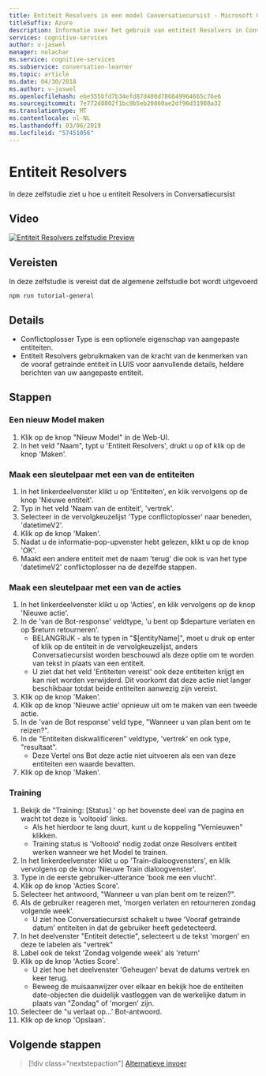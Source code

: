 ```yaml
---
title: Entiteit Resolvers in een model Conversatiecursist - Microsoft Cognitive Services | Microsoft Docs
titleSuffix: Azure
description: Informatie over het gebruik van entiteit Resolvers in Conversatiecursist.
services: cognitive-services
author: v-jaswel
manager: nolachar
ms.service: cognitive-services
ms.subservice: conversation-learner
ms.topic: article
ms.date: 04/30/2018
ms.author: v-jaswel
ms.openlocfilehash: ebe555bfd7b34efd87d400d786049964665c76e6
ms.sourcegitcommit: 7e772d8802f1bc9b5eb20860ae2df96d31908a32
ms.translationtype: MT
ms.contentlocale: nl-NL
ms.lasthandoff: 03/06/2019
ms.locfileid: "57451056"
---
```

# <a name="entity-resolvers"></a>Entiteit Resolvers

In deze zelfstudie ziet u hoe u entiteit Resolvers in Conversatiecursist

## <a name="video"></a>Video

[![Entiteit Resolvers zelfstudie Preview](https://aka.ms/cl_Tutorial_v3_EntityResolvers_Preview)](https://aka.ms/cl_Tutorial_v3_EntityResolvers)

## <a name="requirements"></a>Vereisten
In deze zelfstudie is vereist dat de algemene zelfstudie bot wordt uitgevoerd

    npm run tutorial-general

## <a name="details"></a>Details

- Conflictoplosser Type is een optionele eigenschap van aangepaste entiteiten.
- Entiteit Resolvers gebruikmaken van de kracht van de kenmerken van de vooraf getrainde entiteit in LUIS voor aanvullende details, heldere berichten van uw aangepaste entiteit.

## <a name="steps"></a>Stappen

### <a name="create-a-new-model"></a>Een nieuw Model maken

1. Klik op de knop "Nieuw Model" in de Web-UI.
2. In het veld "Naam", typt u 'Entiteit Resolvers', drukt u op of klik op de knop 'Maken'.

### <a name="create-a-pair-of-entities"></a>Maak een sleutelpaar met een van de entiteiten

1. In het linkerdeelvenster klikt u op 'Entiteiten', en klik vervolgens op de knop 'Nieuwe entiteit'.
2. Typ in het veld 'Naam van de entiteit', 'vertrek'.
3. Selecteer in de vervolgkeuzelijst 'Type conflictoplosser' naar beneden, 'datetimeV2'.
4. Klik op de knop 'Maken'.
5. Nadat u de informatie-pop-upvenster hebt gelezen, klikt u op de knop 'OK'.
6. Maakt een andere entiteit met de naam 'terug' die ook is van het type 'datetimeV2' conflictoplosser na de dezelfde stappen.

### <a name="create-a-pair-of-actions"></a>Maak een sleutelpaar met een van de acties

1. In het linkerdeelvenster klikt u op 'Acties', en klik vervolgens op de knop 'Nieuwe actie'.
2. In de 'van de Bot-response' veldtype, 'u bent op $departure verlaten en op $return retourneren'.
    - BELANGRIJK - als te typen in "$[entityName]", moet u druk op enter of klik op de entiteit in de vervolgkeuzelijst, anders Conversatiecursist worden beschouwd als deze optie om te worden van tekst in plaats van een entiteit.
    - U ziet dat het veld 'Entiteiten vereist' ook deze entiteiten krijgt en kan niet worden verwijderd. Dit voorkomt dat deze actie niet langer beschikbaar totdat beide entiteiten aanwezig zijn vereist.
3. Klik op de knop 'Maken'.
4. Klik op de knop 'Nieuwe actie' opnieuw uit om te maken van een tweede actie.
5. In de 'van de Bot response' veld type, "Wanneer u van plan bent om te reizen?".
6. In de "Entiteiten diskwalificeren" veldtype, 'vertrek' en ook type, "resultaat".
    - Deze Vertel ons Bot deze actie niet uitvoeren als een van deze entiteiten een waarde bevatten.
7. Klik op de knop 'Maken'.


### <a name="training"></a>Training

1. Bekijk de "Training: [Status] ' op het bovenste deel van de pagina en wacht tot deze is 'voltooid' links.
    - Als het hierdoor te lang duurt, kunt u de koppeling "Vernieuwen" klikken.
    - Training status is 'Voltooid' nodig zodat onze Resolvers entiteit werken wanneer we het Model te trainen.
2. In het linkerdeelvenster klikt u op 'Train-dialoogvensters', en klik vervolgens op de knop 'Nieuwe Train dialoogvenster'.
3. Type in de eerste gebruiker-utterance 'book me een vlucht'. 
4. Klik op de knop 'Acties Score'.
5. Selecteer het antwoord, "Wanneer u van plan bent om te reizen?".
6. Als de gebruiker reageren met, 'morgen verlaten en retourneren zondag volgende week'.
    - U ziet hoe Conversatiecursist schakelt u twee 'Vooraf getrainde datum' entiteiten in dat de gebruiker heeft gedetecteerd.
7. In het deelvenster "Entiteit detectie", selecteert u de tekst 'morgen' en deze te labelen als "vertrek"
8. Label ook de tekst 'Zondag volgende week' als 'return'
9. Klik op de knop 'Acties Score'.
    - U ziet hoe het deelvenster 'Geheugen' bevat de datums vertrek en keer terug.
    - Beweeg de muisaanwijzer over elkaar en bekijk hoe de entiteiten date-objecten die duidelijk vastleggen van de werkelijke datum in plaats van "Zondag" of 'morgen' zijn.
10. Selecteer de "u verlaat op...' Bot-antwoord.
11. Klik op de knop 'Opslaan'.

## <a name="next-steps"></a>Volgende stappen

> [!div class="nextstepaction"]
> [Alternatieve invoer](./10-alternative-inputs.md)
